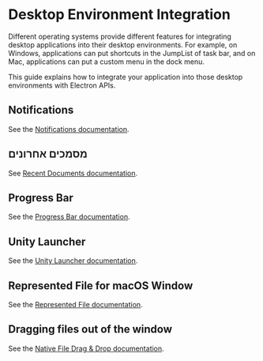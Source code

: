 # Desktop Environment Integration

Different operating systems provide different features for integrating desktop applications into their desktop environments. For example, on Windows, applications can put shortcuts in the JumpList of task bar, and on Mac, applications can put a custom menu in the dock menu.

This guide explains how to integrate your application into those desktop environments with Electron APIs.

## Notifications

See the [Notifications documentation](notifications.md).

## מסמכים אחרונים

See [Recent Documents documentation](recent-documents.md).

## Progress Bar

See the [Progress Bar documentation](progress-bar.md).

## Unity Launcher

See the [Unity Launcher documentation](https://help.ubuntu.com/community/UnityLaunchersAndDesktopFiles#Adding_shortcuts_to_a_launcher).

## Represented File for macOS Window

See the [Represented File documentation](represented-file.md).

## Dragging files out of the window

See the [Native File Drag & Drop documentation](native-file-drag-drop.md).
